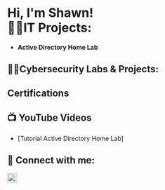 <h1>Hi, I'm Shawn! <br/><a h
<h2>👨‍💻IT Projects:</h2>

- <b>Active Directory Home Lab</b>

<h2>👨‍💻Cybersecurity Labs & Projects:</h2>

 <h2>Certifications </h2>

<h2>📺 YouTube Videos</h2>

- [Tutorial Active Directory Home Lab]

<h2> 🤳 Connect with me:</h2>



[<img align="left" alt="Shawn Steeneck | LinkedIn" width="22px" src="https://cdn.jsdelivr.net/npm/simple-icons@v3/icons/linkedin.svg" />][linkedin]


[linkedin]: https://www.linkedin.com/in/shawn-steeneck


<!--


Here are some ideas to get you started:

- 🔭 I’m currently working on ...
- 🌱 I’m currently learning ...
- 👯 I’m looking to collaborate on ...
- 🤔 I’m looking for help with ...
- 💬 Ask me about ...
- 📫 How to reach me: ...
- 😄 Pronouns: ...
- ⚡ Fun fact: ...
-->

